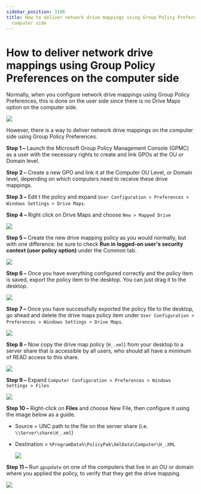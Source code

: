 ```yaml
---
sidebar_position: 3106
title: How to deliver network drive mappings using Group Policy Preferences on the
  computer side
---
```


# How to deliver network drive mappings using Group Policy Preferences on the computer side

Normally, when you configure network drive mappings using Group Policy Preferences, this is done on the user side since there is no Drive Maps option on the computer side.

![](../../../../../static/images/PolicyPak/Content/Resources/Images/Preferences/106_1_img-1.png)

However, there is a way to deliver network drive mappings on the computer side using Group Policy Preferences.

**Step 1 –** Launch the Microsoft Group Policy Management Console (GPMC) as a user with the necessary rights to create and link GPOs at the OU or Domain level.

**Step 2 –** Create a new GPO and link it at the Computer OU Level, or Domain level, depending on which computers need to receive these drive mappings.

**Step 3 –** Edit t the policy and expand `User Configuration > Preferences > Windows Settings > Drive Maps`.

**Step 4 –** Right click on Drive Maps and choose `New > Mapped Drive`

![](../../../../../static/images/PolicyPak/Content/Resources/Images/Preferences/106_2_img-2.png)

**Step 5 –** Create the new drive mapping policy as you would normally, but with one difference: be sure to check **Run in logged-on user's security context (user policy option)** under the Common tab.

![](../../../../../static/images/PolicyPak/Content/Resources/Images/Preferences/106_3_img-3.png)

**Step 6 –** Once you have everything configured correctly and the policy item is saved, export the policy item to the desktop. You can just drag it to the desktop.

![](../../../../../static/images/PolicyPak/Content/Resources/Images/Preferences/106_4_img-4.png)

**Step 7 –** Once you have successfully exported the policy file to the desktop, go ahead and delete the drive maps policy item under `User Configuration > Preferences > Windows Settings > Drive Maps`.

![](../../../../../static/images/PolicyPak/Content/Resources/Images/Preferences/106_5_img-5.png)

**Step 8 –** Now copy the drive map policy (`H_.xml`) from your desktop to a server share that is accessible by all users, who should all have a minimum of READ access to this share.

![](../../../../../static/images/PolicyPak/Content/Resources/Images/Preferences/106_6_img-6.png)

**Step 9 –** Expand `Computer Configuration > Preferences > Windows Settings > Files`

![](../../../../../static/images/PolicyPak/Content/Resources/Images/Preferences/106_7_img-7.png)

**Step 10 –** Right-click on **Files** and choose New File, then configure it using the image below as a guide.

* Source = UNC path to the file on the server share (i.e. `\\Server\share\H_.xml`)
* Destination = `%ProgramData%\PolicyPak\XmlData\Computer\H_.XML`

  ![](../../../../../static/images/PolicyPak/Content/Resources/Images/Preferences/106_8_img-8.png)

**Step 11 –** Run `gpupdate` on one of the computers that live in an OU or domain where you applied the policy, to verify that they get the drive mapping.

![](../../../../../static/images/PolicyPak/Content/Resources/Images/Preferences/106_9_img-9.png)